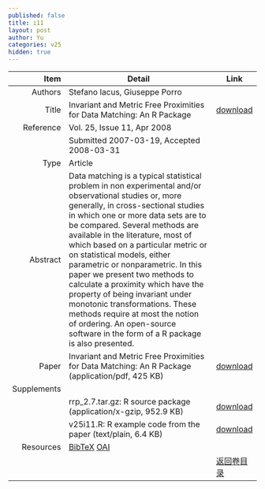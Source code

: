 ```yaml
---
published: false
title: i11
layout: post
author: Yu
categories: v25
hidden: true
---
```


| Item | Detail | Link |
|---:|---|---|
| Authors | Stefano Iacus, Giuseppe  Porro| |
| Title |Invariant and Metric Free Proximities for Data Matching: An R Package | [download](http://www.jstatsoft.org/v25/i11/paper) |
| Reference |Vol. 25, Issue 11, Apr 2008 | |
| | Submitted 2007-03-19, Accepted 2008-03-31| | 
| Type | Article| |
| Abstract | Data matching is a typical statistical problem in non experimental and/or observational studies or, more generally, in cross-sectional studies in which one or more data sets are to be compared. Several methods are available in the literature, most of  which based on a particular metric or on statistical models, either parametric or nonparametric. In this paper we present two methods to calculate a proximity which have the property of being invariant under monotonic transformations. These methods require at most the notion of ordering. An open-source software in the form of a R package is also presented. | |
| Paper | Invariant and Metric Free Proximities for Data Matching: An R Package  (application/pdf, 425 KB)| [download](http://www.jstatsoft.org/v25/i11/paper) |
| Supplements | | |
| |rrp_2.7.tar.gz: R source package  (application/x-gzip, 952.9 KB)|  [download](http://www.jstatsoft.org/v25/i11/supp/1) |
| |v25i11.R: R example code from the paper  (text/plain, 6.4 KB)|  [download](http://www.jstatsoft.org/v25/i11/supp/2) |
| Resources | [BibTeX](http://www.jstatsoft.org/v25/i11/bibtex) [OAI](http://www.jstatsoft.org/oai?verb=GetRecord&identifier=oai.jstatsoft/v25/i11&prefix=oai_dc)| |
| |  | [返回卷目录]({{site.baseurl}}/volume/v25.html) |
